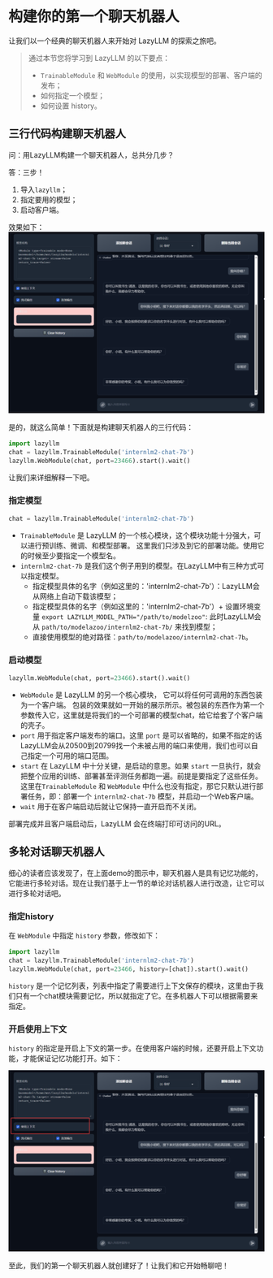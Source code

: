  
# 构建你的第一个聊天机器人

让我们以一个经典的聊天机器人来开始对 LazyLLM 的探索之旅吧。

> 通过本节您将学习到 LazyLLM 的以下要点：
>
> - `TrainableModule` 和 `WebModule` 的使用，以实现模型的部署、客户端的发布；
> - 如何指定一个模型；
> - 如何设置 history。

## 三行代码构建聊天机器人

问：用LazyLLM构建一个聊天机器人，总共分几步？

答：三步！

1. 导入`lazyllm`；
2. 指定要用的模型；
3. 启动客户端。

效果如下：
![First Chat bot](../../assets/1_first_chat_bot_demo.png)

是的，就这么简单！下面就是构建聊天机器人的三行代码：

```python
import lazyllm
chat = lazyllm.TrainableModule('internlm2-chat-7b')
lazyllm.WebModule(chat, port=23466).start().wait()
```

让我们来详细解释一下吧。

### 指定模型

```python
chat = lazyllm.TrainableModule('internlm2-chat-7b')
```

- `TrainableModule` 是 LazyLLM 的一个核心模块，这个模块功能十分强大，可以进行预训练、微调、和模型部署。
这里我们只涉及到它的部署功能。使用它的时候至少要指定一个模型名。
- `internlm2-chat-7b` 是我们这个例子用到的模型。在LazyLLM中有三种方式可以指定模型。
    - 指定模型具体的名字（例如这里的：'internlm2-chat-7b'）：LazyLLM会从网络上自动下载该模型；
    - 指定模型具体的名字（例如这里的：'internlm2-chat-7b'）+ 设置环境变量 `export LAZYLLM_MODEL_PATH="/path/to/modelzoo"`: 此时LazyLLM会从 `path/to/modelazoo/internlm2-chat-7b/` 来找到模型；
    - 直接使用模型的绝对路径：`path/to/modelazoo/internlm2-chat-7b`。

### 启动模型

```python
lazyllm.WebModule(chat, port=23466).start().wait()
```

- `WebModule` 是 LazyLLM 的另一个核心模块， 它可以将任何可调用的东西包装为一个客户端。
包装的效果就如一开始的展示所示。被包装的东西作为第一个参数传入它，这里就是将我们的一个可部署的模型chat，给它给套了个客户端的壳子。
- `port` 用于指定客户端发布的端口。这里 `port` 是可以省略的，如果不指定的话LazyLLM会从20500到20799找一个未被占用的端口来使用，我们也可以自己指定一个可用的端口范围。
- `start` 在 LazyLLM 中十分关键，是启动的意思。如果 `start` 一旦执行，就会把整个应用的训练、部署甚至评测任务都跑一遍。前提是要指定了这些任务。
这里在`TrainableModule` 和 `WebModule` 中什么也没有指定，那它只默认进行部署任务，即：部署一个 `internlm2-chat-7b` 模型，并启动一个Web客户端。
- `wait` 用于在客户端启动后就让它保持一直开启而不关闭。

部署完成并且客户端启动后，LazyLLM 会在终端打印可访问的URL。

## 多轮对话聊天机器人

细心的读者应该发现了，在上面demo的图示中，聊天机器人是具有记忆功能的，它能进行多轮对话。现在让我们基于上一节的单论对话机器人进行改造，让它可以进行多轮对话吧。

### 指定history

在 `WebModule` 中指定 `history` 参数，修改如下：

```python
import lazyllm
chat = lazyllm.TrainableModule('internlm2-chat-7b')
lazyllm.WebModule(chat, port=23466, history=[chat]).start().wait()
```

`history` 是一个记忆列表，列表中指定了需要进行上下文保存的模块，这里由于我们只有一个chat模块需要记忆，所以就指定了它。在多机器人下可以根据需要来指定。

### 开启使用上下文

`history` 的指定是开启上下文的第一步。在使用客户端的时候，还要开启上下文功能，才能保证记忆功能打开。如下：

![First Chat bot](../../assets/1_first_chat_bot_demo2.png)

至此，我们的第一个聊天机器人就创建好了！让我们和它开始畅聊吧！
